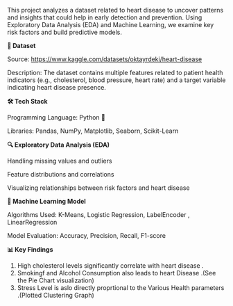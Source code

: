 This project analyzes a dataset related to heart disease to uncover patterns and insights that could help in early detection and prevention. Using Exploratory Data Analysis (EDA) and Machine Learning, we examine key risk factors and build predictive models.

**📂 Dataset**

Source: https://www.kaggle.com/datasets/oktayrdeki/heart-disease

Description: The dataset contains multiple features related to patient health indicators (e.g., cholesterol, blood pressure, heart rate) and a target variable indicating heart disease presence.

**🛠 Tech Stack**

Programming Language: Python 🐍

Libraries: Pandas, NumPy, Matplotlib, Seaborn, Scikit-Learn

**🔍 Exploratory Data Analysis (EDA)**

Handling missing values and outliers

Feature distributions and correlations

Visualizing relationships between risk factors and heart disease

**🤖 Machine Learning Model**

Algorithms Used: K-Means, Logistic Regression, LabelEncoder , LinearRegression

Model Evaluation: Accuracy, Precision, Recall, F1-score

**📊 Key Findings**

1. High cholesterol levels significantly correlate with heart disease .
2. Smokingf and Alcohol Consumption also leads to heart Disease .(See the Pie Chart visualization)
3. Stress Level is aslo directly proprtional to the Various Health parameters .(Plotted Clustering Graph)
